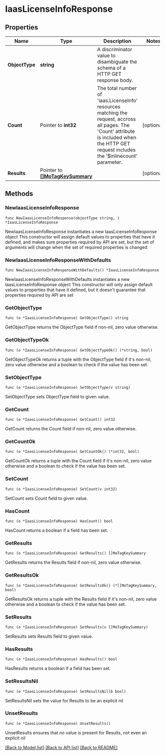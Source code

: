 # IaasLicenseInfoResponse

## Properties

Name | Type | Description | Notes
------------ | ------------- | ------------- | -------------
**ObjectType** | **string** | A discriminator value to disambiguate the schema of a HTTP GET response body. | 
**Count** | Pointer to **int32** | The total number of &#39;iaas.LicenseInfo&#39; resources matching the request, accross all pages. The &#39;Count&#39; attribute is included when the HTTP GET request includes the &#39;$inlinecount&#39; parameter. | [optional] 
**Results** | Pointer to [**[]MoTagKeySummary**](MoTagKeySummary.md) |  | [optional] 

## Methods

### NewIaasLicenseInfoResponse

`func NewIaasLicenseInfoResponse(objectType string, ) *IaasLicenseInfoResponse`

NewIaasLicenseInfoResponse instantiates a new IaasLicenseInfoResponse object
This constructor will assign default values to properties that have it defined,
and makes sure properties required by API are set, but the set of arguments
will change when the set of required properties is changed

### NewIaasLicenseInfoResponseWithDefaults

`func NewIaasLicenseInfoResponseWithDefaults() *IaasLicenseInfoResponse`

NewIaasLicenseInfoResponseWithDefaults instantiates a new IaasLicenseInfoResponse object
This constructor will only assign default values to properties that have it defined,
but it doesn't guarantee that properties required by API are set

### GetObjectType

`func (o *IaasLicenseInfoResponse) GetObjectType() string`

GetObjectType returns the ObjectType field if non-nil, zero value otherwise.

### GetObjectTypeOk

`func (o *IaasLicenseInfoResponse) GetObjectTypeOk() (*string, bool)`

GetObjectTypeOk returns a tuple with the ObjectType field if it's non-nil, zero value otherwise
and a boolean to check if the value has been set.

### SetObjectType

`func (o *IaasLicenseInfoResponse) SetObjectType(v string)`

SetObjectType sets ObjectType field to given value.


### GetCount

`func (o *IaasLicenseInfoResponse) GetCount() int32`

GetCount returns the Count field if non-nil, zero value otherwise.

### GetCountOk

`func (o *IaasLicenseInfoResponse) GetCountOk() (*int32, bool)`

GetCountOk returns a tuple with the Count field if it's non-nil, zero value otherwise
and a boolean to check if the value has been set.

### SetCount

`func (o *IaasLicenseInfoResponse) SetCount(v int32)`

SetCount sets Count field to given value.

### HasCount

`func (o *IaasLicenseInfoResponse) HasCount() bool`

HasCount returns a boolean if a field has been set.

### GetResults

`func (o *IaasLicenseInfoResponse) GetResults() []MoTagKeySummary`

GetResults returns the Results field if non-nil, zero value otherwise.

### GetResultsOk

`func (o *IaasLicenseInfoResponse) GetResultsOk() (*[]MoTagKeySummary, bool)`

GetResultsOk returns a tuple with the Results field if it's non-nil, zero value otherwise
and a boolean to check if the value has been set.

### SetResults

`func (o *IaasLicenseInfoResponse) SetResults(v []MoTagKeySummary)`

SetResults sets Results field to given value.

### HasResults

`func (o *IaasLicenseInfoResponse) HasResults() bool`

HasResults returns a boolean if a field has been set.

### SetResultsNil

`func (o *IaasLicenseInfoResponse) SetResultsNil(b bool)`

 SetResultsNil sets the value for Results to be an explicit nil

### UnsetResults
`func (o *IaasLicenseInfoResponse) UnsetResults()`

UnsetResults ensures that no value is present for Results, not even an explicit nil

[[Back to Model list]](../README.md#documentation-for-models) [[Back to API list]](../README.md#documentation-for-api-endpoints) [[Back to README]](../README.md)



